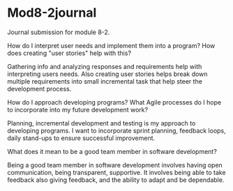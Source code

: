 # Mod8-2journal
Journal submission for module 8-2. 

How do I interpret user needs and implement them into a program? How does creating "user stories" help with this?

Gathering info and analyzing responses and requirements help with interpreting users needs. Also creating user stories helps break down multiple requirements into small incremental task that help steer the development process. 

How do I approach developing programs? What Agile processes do I hope to incorporate into my future development work?

Planning, incremental development and testing is my approach to developing programs. I want to incorporate sprint planning, feedback loops, daily stand-ups to ensure successful improvement. 

What does it mean to be a good team member in software development?

Being a good team member in software development involves having open communication, being transparent, supportive. It involves being able to take feedback also giving feedback, and the ability to adapt and be dependable. 
